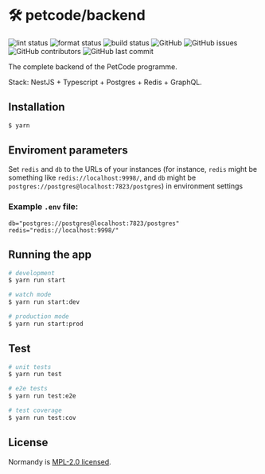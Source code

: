 # 🛠 petcode/backend

![lint status](https://github.com/petcodeapp/backend/workflows/lint/badge.svg)
![format status](https://github.com/petcodeapp/backend/workflows/format/badge.svg)
![build status](https://github.com/petcodeapp/backend/workflows/build/badge.svg)
![GitHub](https://img.shields.io/github/license/petcodeapp/backend)
![GitHub issues](https://img.shields.io/github/issues/petcodeapp/backend)
![GitHub contributors](https://img.shields.io/github/contributors/petcodeapp/backend)
![GitHub last commit](https://img.shields.io/github/last-commit/petcodeapp/backend)

The complete backend of the PetCode programme.

Stack: NestJS + Typescript + Postgres + Redis + GraphQL.

## Installation

```bash
$ yarn
```

## Enviroment parameters

Set `redis` and `db` to the URLs of your instances (for instance, `redis` might be something like `redis://localhost:9998/`, and `db` might be `postgres://postgres@localhost:7823/postgres`) in environment settings

### Example `.env` file:

```dotenv
db="postgres://postgres@localhost:7823/postgres"
redis="redis://localhost:9998/"
```

## Running the app

```bash
# development
$ yarn run start

# watch mode
$ yarn run start:dev

# production mode
$ yarn run start:prod
```

## Test

```bash
# unit tests
$ yarn run test

# e2e tests
$ yarn run test:e2e

# test coverage
$ yarn run test:cov
```

## License

Normandy is [MPL-2.0 licensed](LICENSE).
